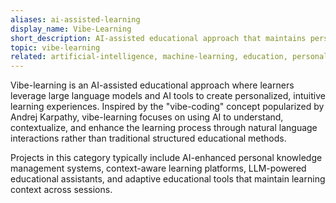 ```yaml
---
aliases: ai-assisted-learning
display_name: Vibe-Learning
short_description: AI-assisted educational approach that maintains personal learning context for intuitive knowledge acquisition.
topic: vibe-learning
related: artificial-intelligence, machine-learning, education, personal-knowledge-management, vibe-coding
---
```


Vibe-learning is an AI-assisted educational approach where learners leverage large language models and AI tools to create personalized, intuitive learning experiences. Inspired by the "vibe-coding" concept popularized by Andrej Karpathy, vibe-learning focuses on using AI to understand, contextualize, and enhance the learning process through natural language interactions rather than traditional structured educational methods.

Projects in this category typically include AI-enhanced personal knowledge management systems, context-aware learning platforms, LLM-powered educational assistants, and adaptive educational tools that maintain learning context across sessions.